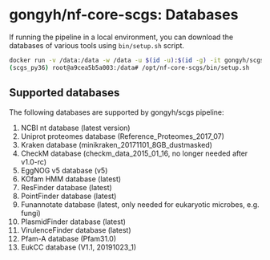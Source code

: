 # gongyh/nf-core-scgs: Databases

If running the pipeline in a local environment, you can download the databases of various tools using `bin/setup.sh` script.
```bash
docker run -v /data:/data -w /data -u $(id -u):$(id -g) -it gongyh/scgs /bin/bash
(scgs_py36) root@a9cea5b5a003:/data# /opt/nf-core-scgs/bin/setup.sh
```

## Supported databases

The following databases are supported by gongyh/scgs pipeline:
  1) NCBI nt database (latest version)
  2) Uniprot proteomes database (Reference_Proteomes_2017_07)
  3) Kraken database (minikraken_20171101_8GB_dustmasked)
  4) CheckM database (checkm_data_2015_01_16, no longer needed after v1.0-rc)
  5) EggNOG v5 database (v5)
  6) KOfam HMM database (latest)
  7) ResFinder database (latest)
  8) PointFinder database (latest)
  9) Funannotate database (latest, only needed for eukaryotic microbes, e.g. fungi)
  10) PlasmidFinder database (latest)
  11) VirulenceFinder database (latest)
  12) Pfam-A database (Pfam31.0)
  13) EukCC database (V1.1, 20191023_1)


